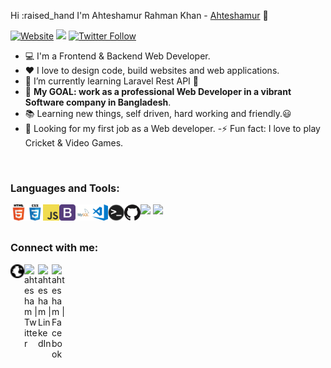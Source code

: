 Hi :raised_hand I'm Ahteshamur Rahman Khan - [Ahteshamur][website] :boy:

[![Website](https://img.shields.io/website?label=thamrk.com&style=for-the-badge&url=https%3A%2F%2Fthamrk.com)](https://thamrk.com/)
<a href="https://www.linkedin.com/in/ahteshamur-rahman-khan-293285190/"><img  src="https://img.shields.io/badge/linkedin-%230077B5.svg?&style=for-the-badge&logo=linkedin&logoColor=white"></a>
[![Twitter Follow](https://img.shields.io/twitter/follow/ahteshamurrahmn?color=1DA1F2&logo=twitter&style=for-the-badge)](https://twitter.com/intent/follow?original_referer=https%3A%2F%2Fgithub.com%2Fahteshamurrahmn&screen_name=ahteshamurrahmn)

- :computer: I'm a Frontend & Backend Web Developer.
- :heart: I love to design  code, build websites and web applications.
- 🌱 I’m currently learning Laravel Rest API :green_book:
- :electric_plug: **My GOAL: work as a professional Web Developer in a vibrant Software company in Bangladesh**.
- :books: Learning new things, self driven, hard working and friendly.:smiley:
- 💼 Looking for my first job as a Web developer.
-⚡ Fun fact: I love to play Cricket & Video Games.
<br />


### Languages and Tools:


<img align="left" alt="HTML5" width="26px" src="https://raw.githubusercontent.com/github/explore/80688e429a7d4ef2fca1e82350fe8e3517d3494d/topics/html/html.png" />
<img align="left" alt="CSS3" width="26px" src="https://raw.githubusercontent.com/github/explore/80688e429a7d4ef2fca1e82350fe8e3517d3494d/topics/css/css.png" />
<img align="left" alt="JavaScript" width="26px" src="https://raw.githubusercontent.com/github/explore/80688e429a7d4ef2fca1e82350fe8e3517d3494d/topics/javascript/javascript.png" />
<img align="left" alt="Bootstrap" width="26px" src="https://raw.githubusercontent.com/github/explore/80688e429a7d4ef2fca1e82350fe8e3517d3494d/topics/bootstrap/bootstrap.png" />
<img align="left" alt="MySQL" width="26px" src="https://raw.githubusercontent.com/github/explore/80688e429a7d4ef2fca1e82350fe8e3517d3494d/topics/mysql/mysql.png" />
<img src="https://img.shields.io/badge/php%20-%23777BB4.svg?&style=for-the-badge&logo=php&logoColor=white"/>
<img src="https://img.shields.io/badge/laravel%20-%23FF2D20.svg?&style=for-the-badge&logo=laravel&logoColor=white"/> 
<img align="left" alt="Visual Studio Code" width="26px" src="https://raw.githubusercontent.com/github/explore/80688e429a7d4ef2fca1e82350fe8e3517d3494d/topics/visual-studio-code/visual-studio-code.png" />
<img align="left" alt="Terminal" width="26px" src="https://raw.githubusercontent.com/github/explore/80688e429a7d4ef2fca1e82350fe8e3517d3494d/topics/terminal/terminal.png" />
<img align="left" alt="GitHub" width="26px" src="https://raw.githubusercontent.com/github/explore/78df643247d429f6cc873026c0622819ad797942/topics/github/github.png" />
<br />
<br />

### Connect with me:

[<img align="left" alt="thamrk.com" width="22px" src="https://raw.githubusercontent.com/iconic/open-iconic/master/svg/globe.svg" />][website]
[<img align="left" alt="ahtesham | Twitter" width="22px" src="https://cdn.jsdelivr.net/npm/simple-icons@v3/icons/twitter.svg" />][twitter]
[<img align="left" alt="ahtesham | LinkedIn" width="22px" src="https://cdn.jsdelivr.net/npm/simple-icons@v3/icons/linkedin.svg" />][linkedin]
[<img align="left" alt="ahtesham | Facebook" width="22px" src="https://cdn.jsdelivr.net/npm/simple-icons@v3/icons/facebook.svg" />][facebook]

<br />




[website]: https://thamrk.com/
[twitter]: https://twitter.com/ahteshamurrahmn
[linkedin]: https://www.linkedin.com/in/ahteshamur-rahman-khan-293285190/
[facebook]: https://www.facebook.com/ahteshamurrahman.khan.106
